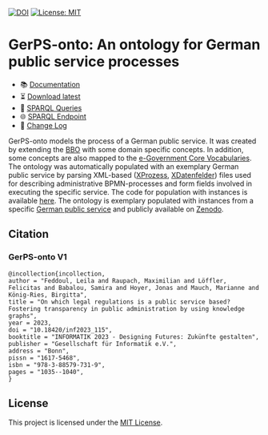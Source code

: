 [![DOI](https://zenodo.org/badge/632821036.svg)](https://zenodo.org/badge/latestdoi/632821036)
[![License: MIT](https://img.shields.io/badge/License-MIT-green.svg)](https://github.com/fusion-jena/GerPS-onto/blob/master/LICENSE)

# GerPS-onto: An ontology for German public service processes

- :books: [Documentation](https://w3id.org/GerPS-onto/ontology/)
- :hourglass_flowing_sand: [Download latest](https://zenodo.org/doi/10.5281/zenodo.7845887)
- :page_facing_up: [SPARQL Queries](https://github.com/fusion-jena/GerPS-onto/blob/main/docs/SPARQL-queries/latest/SPARQL-queries.md)
- :globe_with_meridians: [SPARQL Endpoint](https://fuseki.simplex.fmi.uni-jena.de/#/dataset/GerPS-Onto_V2.0/query)
- :repeat: [Change Log](https://github.com/fusion-jena/GerPS-onto/tree/main/docs/change-log.md)

GerPS-onto models the process of a German public service.
It was created by extending the [BBO](https://hal.science/hal-02365012/document) with some domain specific concepts.
In addition, some concepts are also mapped to the [e-Government Core Vocabularies](https://joinup.ec.europa.eu/collection/semantic-interoperability-community-semic/solution/e-government-core-vocabularies/about).
The ontology was automatically populated with an exemplary German public service by parsing XML-based ([XProzess](https://www.xrepository.de/details/urn:xoev-de:mv:em:standard:xprozess), [XDatenfelder](https://www.xrepository.de/details/urn:xoev-de:fim:standard:xdatenfelder)) files used for describing administrative BPMN-processes and form fields involved in executing the specific service.
The code for population with instances is available [here](https://github.com/fusion-jena/GerPS-onto/tree/main/ontology-population).
The ontology is exemplary populated with instances from a specific [German public service](https://fimportal.de/detail/L/99006028261000) and publicly available on [Zenodo](https://zenodo.org/doi/10.5281/zenodo.7866313).

## Citation

### GerPS-onto V1
```
@incollection{incollection,
author = "Feddoul, Leila and Raupach, Maximilian and Löffler, Felicitas and Babalou, Samira and Hoyer, Jonas and Mauch, Marianne and König-Ries, Birgitta",
title = "On which legal regulations is a public service based? Fostering transparency in public administration by using knowledge graphs",
year = 2023,
doi = "10.18420/inf2023_115",
booktitle = "INFORMATIK 2023 - Designing Futures: Zukünfte gestalten",
publisher = "Gesellschaft für Informatik e.V.",
address = "Bonn",
pissn = "1617-5468",
isbn = "978-3-88579-731-9",
pages = "1035--1040",
}
```

## License

This project is licensed under the [MIT License](https://github.com/fusion-jena/GerPS-onto/blob/master/LICENSE).
